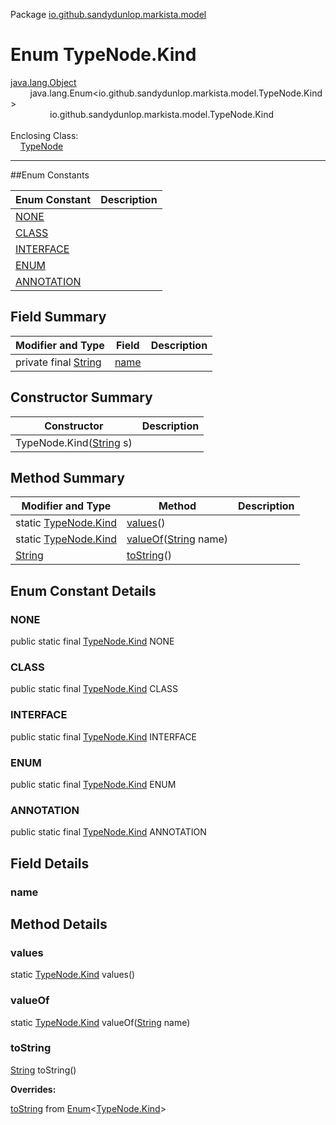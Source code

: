 Package [io.github.sandydunlop.markista.model](index.md)

# Enum TypeNode.Kind
[java.lang.Object](https://docs.oracle.com/en/java/javase/24/docs/api/java.base/java/lang/Object.html)<br/>
&nbsp;&nbsp;&nbsp;&nbsp;&nbsp;&nbsp;&nbsp;&nbsp;java.lang.Enum&lt;io.github.sandydunlop.markista.model.TypeNode.Kind&gt;<br/>
&nbsp;&nbsp;&nbsp;&nbsp;&nbsp;&nbsp;&nbsp;&nbsp;&nbsp;&nbsp;&nbsp;&nbsp;&nbsp;&nbsp;&nbsp;&nbsp;io.github.sandydunlop.markista.model.TypeNode.Kind<br/>
<br/>
Enclosing Class:<br/>
&nbsp;&nbsp;&nbsp;&nbsp;[TypeNode](TypeNode.md)


----


##Enum Constants

| Enum Constant             | Description |
|---------------------------|-------------|
| [NONE](#none)             |             |
| [CLASS](#class)           |             |
| [INTERFACE](#interface)   |             |
| [ENUM](#enum)             |             |
| [ANNOTATION](#annotation) |             |

## Field Summary

| Modifier and Type                                                                                          | Field         | Description |
|------------------------------------------------------------------------------------------------------------|---------------|-------------|
| private final [String](https://docs.oracle.com/en/java/javase/24/docs/api/java.base/java/lang/String.html) | [name](#name) |             |

## Constructor Summary

| Constructor                                                                                                   | Description |
|---------------------------------------------------------------------------------------------------------------|-------------|
| TypeNode.Kind([String](https://docs.oracle.com/en/java/javase/24/docs/api/java.base/java/lang/String.html) s) |             |

## Method Summary

| Modifier and Type                                                                            | Method                                                                                                                 | Description |
|----------------------------------------------------------------------------------------------|------------------------------------------------------------------------------------------------------------------------|-------------|
| static [TypeNode.Kind](TypeNode.Kind.md)                                                     | [values](#values)()                                                                                                    |             |
| static [TypeNode.Kind](TypeNode.Kind.md)                                                     | [valueOf](#valueof)([String](https://docs.oracle.com/en/java/javase/24/docs/api/java.base/java/lang/String.html) name) |             |
| [String](https://docs.oracle.com/en/java/javase/24/docs/api/java.base/java/lang/String.html) | [toString](#tostring)()                                                                                                |             |

## Enum Constant Details

### NONE

public static final [TypeNode.Kind](TypeNode.Kind.md) NONE



### CLASS

public static final [TypeNode.Kind](TypeNode.Kind.md) CLASS



### INTERFACE

public static final [TypeNode.Kind](TypeNode.Kind.md) INTERFACE



### ENUM

public static final [TypeNode.Kind](TypeNode.Kind.md) ENUM



### ANNOTATION

public static final [TypeNode.Kind](TypeNode.Kind.md) ANNOTATION




## Field Details

### name




## Method Details

### values

static [TypeNode.Kind](TypeNode.Kind.md) values()



### valueOf

static [TypeNode.Kind](TypeNode.Kind.md) valueOf([String](https://docs.oracle.com/en/java/javase/24/docs/api/java.base/java/lang/String.html) name)



### toString

[String](https://docs.oracle.com/en/java/javase/24/docs/api/java.base/java/lang/String.html) toString()



**Overrides:**

[toString](https://docs.oracle.com/en/java/javase/24/docs/api/java.base/java/lang/Enum.html#toString) from [Enum](https://docs.oracle.com/en/java/javase/24/docs/api/java.base/java/lang/Enum.html)&lt;[TypeNode.Kind](TypeNode.Kind.md)&gt;

